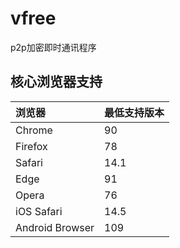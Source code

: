 # vfree

p2p加密即时通讯程序

## 核心浏览器支持

| 浏览器          | 最低支持版本 |
| :-------------- | :----------- |
| Chrome          | 90           |
| Firefox         | 78           |
| Safari          | 14.1         |
| Edge            | 91           |
| Opera           | 76           |
| iOS Safari      | 14.5         |
| Android Browser | 109          |
